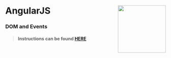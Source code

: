 # AngularJS <img align="right" src="https://github.com/Learning-Fuze/prototypes_C12.17/blob/assets/assets/images/logos/LF_LOGO.png?raw=true" width="150">
### DOM and Events

>#### Instructions can be found <a href="http://learning-fuze.github.io/prototypes_C12.17/#/AngularJS-DOM-Events" target="_blank">HERE</a>